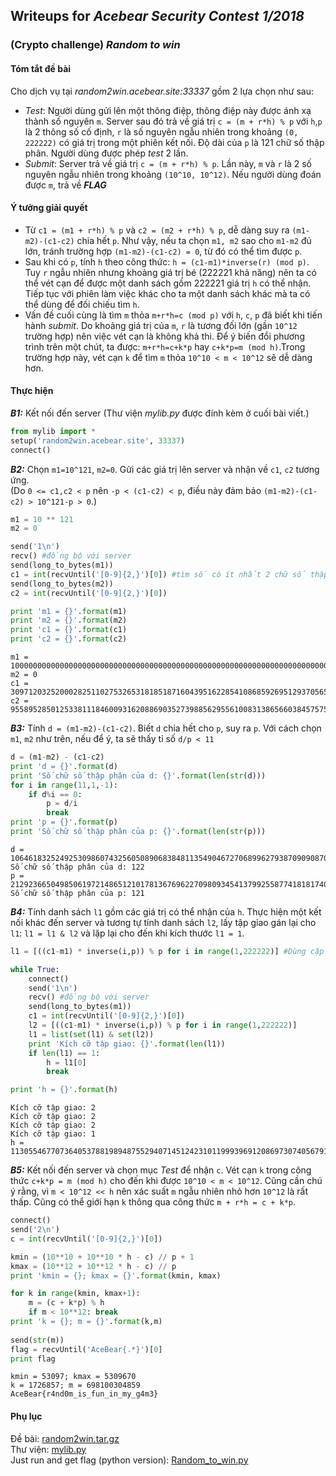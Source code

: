 
## Writeups for _Acebear Security Contest 1/2018_
### (Crypto challenge) _Random to win_
#### Tóm tắt đề bài
Cho dịch vụ tại _random2win.acebear.site:33337_ gồm 2 lựa chọn như sau:
- _Test_:
Người dùng gửi lên một thông điệp, thông điệp này được ánh xạ thành số nguyên `m`. Server sau đó trả về giá trị `c = (m + r*h) % p` với `h`,`p` là 2 thông số cố định, `r` là số nguyên ngẫu nhiên trong khoảng `(0, 222222)` có giá trị trong một phiên kết nối. Độ dài của `p` là 121 chữ số thập phân. Người dùng được phép _test_ 2 lần.
- _Submit_:
Server trả về giá trị `c = (m + r*h) % p`. Lần này, `m` và `r` là 2 số nguyên ngẫu nhiên trong khoảng `(10^10, 10^12)`. Nếu người dùng đoán được `m`, trả về _**FLAG**_

#### Ý tưởng giải quyết

- Từ `c1 = (m1 + r*h) % p` và `c2 = (m2 + r*h) % p`, dễ dàng suy ra `(m1-m2)-(c1-c2)` chia hết `p`. Như vậy, nếu ta chọn `m1, m2` sao cho `m1-m2` đủ lớn, tránh trường hợp `(m1-m2)-(c1-c2) = 0`, từ đó có thể tìm được `p`.  
- Sau khi có `p`, tính `h` theo công thức: `h = (c1-m1)*inverse(r) (mod p)`. Tuy `r` ngẫu nhiên nhưng khoảng giá trị bé (222221 khả năng) nên ta có thể vét cạn để được một danh sách gồm 222221 giá trị `h` có thể nhận. Tiếp tục với phiên làm việc khác cho ta một danh sách khác mà ta có thể dùng để đối chiếu tìm `h`.  
- Vấn đề cuối cùng là tìm `m` thỏa `m+r*h=c (mod p)` với `h`, `c`, `p` đã biết khi tiến hành _submit_. Do khoảng giá trị của `m`, `r` là tương đối lớn (gần `10^12` trường hợp) nên việc vét cạn là không khả thi. Để ý biến đổi phương trình trên một chút, ta được: `m+r*h=c+k*p` hay `c+k*p=m (mod h)`.Trong trường hợp này, vét cạn `k` để tìm `m` thỏa `10^10 < m < 10^12` sẽ dễ dàng hơn.

#### Thực hiện
**_B1:_** Kết nối đến server
(Thư viện _mylib.py_ được đính kèm ở cuối bài viết.)


```python
from mylib import *
setup('random2win.acebear.site', 33337)
connect()
```

**_B2:_** Chọn `m1=10^121`, `m2=0`. Gửi các giá trị lên server và nhận về `c1`, `c2` tương ứng.  
(Do `0 <= c1,c2 < p` nên `-p < (c1-c2) < p`, điều này đảm bảo `(m1-m2)-(c1-c2) > 10^121-p > 0`.)


```python
m1 = 10 ** 121
m2 = 0

send('1\n')
recv() #đồng bộ với server
send(long_to_bytes(m1))
c1 = int(recvUntil('[0-9]{2,}')[0]) #tìm số có ít nhất 2 chữ số thập phân trong dữ liệu nhận về
send(long_to_bytes(m2))
c2 = int(recvUntil('[0-9]{2,}')[0])

print 'm1 = {}'.format(m1)
print 'm2 = {}'.format(m2)
print 'c1 = {}'.format(c1)
print 'c2 = {}'.format(c2)

```

    m1 = 10000000000000000000000000000000000000000000000000000000000000000000000000000000000000000000000000000000000000000000000000
    m2 = 0
    c1 = 309712032520002825110275326531818518716043951622854108685926951293705650894040448869625011828106953394701834734195763989
    c2 = 955895285012533811184600931620886903527398856295561008313865660384575752042965249419885624081202422462071920490447870794
    

**_B3:_** Tính `d = (m1-m2)-(c1-c2)`. Biết `d` chia hết cho `p`, suy ra `p`. Với cách chọn `m1`, `m2` như trên, nếu để ý, ta sẽ thấy tỉ số `d/p < 11`


```python
d = (m1-m2) - (c1-c2)
print 'd = {}'.format(d)
print 'Số chữ số thập phân của d: {}'.format(len(str(d)))
for i in range(11,1,-1):
    if d%i == 0:
        p = d/i
        break
print 'p = {}'.format(p)
print 'Số chữ số thập phân của p: {}'.format(len(str(p)))
```

    d = 10646183252492530986074325605089068384811354904672706899627938709090870101148924800550260612253095469067370085756252106805
    Số chữ số thập phân của d: 122
    p = 2129236650498506197214865121017813676962270980934541379925587741818174020229784960110052122450619093813474017151250421361
    Số chữ số thập phân của p: 121
    

**_B4:_** Tính danh sách `l1` gồm các giá trị có thể nhận của `h`. Thực hiện một kết nối khác đến server và tương tự tính danh sách `l2`, lấy tập giao gán lại cho `l1`: `l1 = l1 & l2` và lặp lại cho đến khi kích thước `l1 = 1`.


```python
l1 = [((c1-m1) * inverse(i,p)) % p for i in range(1,222222)] #Dùng cặp c2, m2 cũng cho kết quả tương tự

while True:
    connect()
    send('1\n')
    recv() #đồng bộ với server
    send(long_to_bytes(m1))
    c1 = int(recvUntil('[0-9]{2,}')[0])
    l2 = [((c1-m1) * inverse(i,p)) % p for i in range(1,222222)]
    l1 = list(set(l1) & set(l2))
    print 'Kích cỡ tập giao: {}'.format(len(l1))
    if len(l1) == 1:
        h = l1[0]
        break

print 'h = {}'.format(h)
```

    Kích cỡ tập giao: 2
    Kích cỡ tập giao: 2
    Kích cỡ tập giao: 2
    Kích cỡ tập giao: 1
    h = 11305546770736405378819894875529407145124231011999396912086973074056791191623579252993880901245430834195596982773094
    

**_B5:_** Kết nối đến server và chọn mục _Test_ để nhận `c`. Vét cạn `k` trong công thức `c+k*p = m (mod h)` cho đến khi được `10^10 < m < 10^12`. Cũng cần chú ý rằng, vì `m < 10^12 << h` nên xác suất `m` ngẫu nhiên nhỏ hơn `10^12` là rất thấp. Cũng có thể giới hạn `k` thông qua công thức `m + r*h = c + k*p`.


```python
connect()
send('2\n')
c = int(recvUntil('[0-9]{2,}')[0])

kmin = (10**10 + 10**10 * h - c) // p + 1
kmax = (10**12 + 10**12 * h - c) // p
print 'kmin = {}; kmax = {}'.format(kmin, kmax)

for k in range(kmin, kmax+1):
    m = (c + k*p) % h
    if m < 10**12: break
print 'k = {}; m = {}'.format(k,m)
        
send(str(m))
flag = recvUntil('AceBear{.*}')[0]
print flag
```

    kmin = 53097; kmax = 5309670
    k = 1726857; m = 698100304859
    AceBear{r4nd0m_is_fun_in_my_g4m3}
    
#### Phụ lục
Đề bài: [random2win.tar.gz](./random2win.tar.gz)  
Thư viện: [mylib.py](./mylib.py)  
Just run and get flag (python version): [Random_to_win.py](./Random_to_win.py)